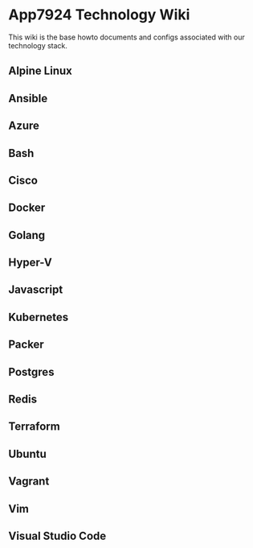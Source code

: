 # App7924 Technology Wiki

This wiki is the base howto documents and configs associated with our technology stack.  

## Alpine Linux        
## Ansible
## Azure
## Bash
## Cisco
## Docker
## Golang
## Hyper-V
## Javascript
## Kubernetes
## Packer
## Postgres
## Redis
## Terraform
## Ubuntu
## Vagrant
## Vim
## Visual Studio Code